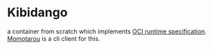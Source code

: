 # Kibidango

a container from scratch which implements [OCI runtime specification](https://github.com/opencontainers/runtime-spec).  
[Momotarou](https://github.com/tomocy/momotarou) is a cli client for this.